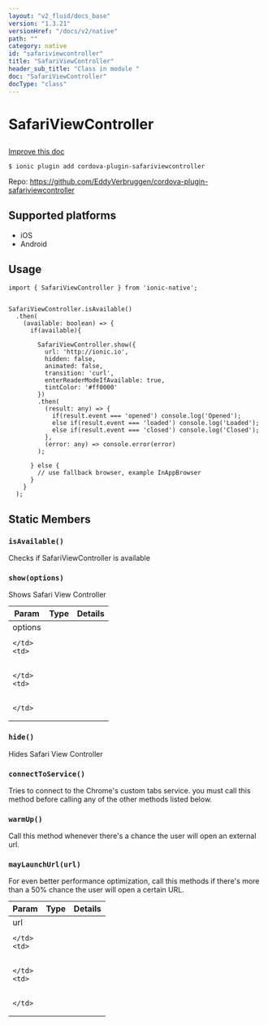 ```yaml
---
layout: "v2_fluid/docs_base"
version: "1.3.21"
versionHref: "/docs/v2/native"
path: ""
category: native
id: "safariviewcontroller"
title: "SafariViewController"
header_sub_title: "Class in module "
doc: "SafariViewController"
docType: "class"
---
```









<h1 class="api-title">

  
  SafariViewController
  

  

  

</h1>

<a class="improve-v2-docs" href="http://github.com/driftyco/ionic-native/edit/master/src/plugins/safari-view-controller.ts#L0">
  Improve this doc
</a>





<!-- decorators -->


<pre><code>$ ionic plugin add cordova-plugin-safariviewcontroller</code></pre>
<p>Repo:
  <a href="https://github.com/EddyVerbruggen/cordova-plugin-safariviewcontroller">
    https://github.com/EddyVerbruggen/cordova-plugin-safariviewcontroller
  </a>
</p>

<!-- description -->



<!-- @platforms tag -->
<h2>Supported platforms</h2>

<ul>
  <li>iOS</li>
  
  <li>Android</li>
  </ul>

<!-- @platforms tag end -->


<!-- @usage tag -->

<h2>Usage</h2>

<pre><code>import { SafariViewController } from &#39;ionic-native&#39;;


SafariViewController.isAvailable()
  .then(
    (available: boolean) =&gt; {
      if(available){

        SafariViewController.show({
          url: &#39;http://ionic.io&#39;,
          hidden: false,
          animated: false,
          transition: &#39;curl&#39;,
          enterReaderModeIfAvailable: true,
          tintColor: &#39;#ff0000&#39;
        })
        .then(
          (result: any) =&gt; {
            if(result.event === &#39;opened&#39;) console.log(&#39;Opened&#39;);
            else if(result.event === &#39;loaded&#39;) console.log(&#39;Loaded&#39;);
            else if(result.event === &#39;closed&#39;) console.log(&#39;Closed&#39;);
          },
          (error: any) =&gt; console.error(error)
        );

      } else {
        // use fallback browser, example InAppBrowser
      }
    }
  );
</code></pre>




<!-- @property tags -->
<h2>Static Members</h2>
<div id="isAvailable"></div>
<h3><code>isAvailable()</code>
  
</h3>

Checks if SafariViewController is available










<div id="show"></div>
<h3><code>show(options)</code>
  
</h3>

Shows Safari View Controller


<table class="table param-table" style="margin:0;">
  <thead>
  <tr>
    <th>Param</th>
    <th>Type</th>
    <th>Details</th>
  </tr>
  </thead>
  <tbody>
  
  <tr>
    <td>
      options
      
      
    </td>
    <td>
      

    </td>
    <td>
      
      
    </td>
  </tr>
  
  </tbody>
</table>







<div id="hide"></div>
<h3><code>hide()</code>
  
</h3>

Hides Safari View Controller










<div id="connectToService"></div>
<h3><code>connectToService()</code>
  
</h3>

Tries to connect to the  Chrome's custom tabs service. you must call this method before calling any of the other methods listed below.










<div id="warmUp"></div>
<h3><code>warmUp()</code>
  
</h3>

Call this method whenever there's a chance the user will open an external url.










<div id="mayLaunchUrl"></div>
<h3><code>mayLaunchUrl(url)</code>
  
</h3>

For even better performance optimization, call this methods if there's more than a 50% chance the user will open a certain URL.


<table class="table param-table" style="margin:0;">
  <thead>
  <tr>
    <th>Param</th>
    <th>Type</th>
    <th>Details</th>
  </tr>
  </thead>
  <tbody>
  
  <tr>
    <td>
      url
      
      
    </td>
    <td>
      

    </td>
    <td>
      
      
    </td>
  </tr>
  
  </tbody>
</table>








<!-- methods on the class -->

<!-- related link --><!-- end content block -->


<!-- end body block -->

